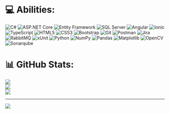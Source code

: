 

# 💻 Abilities:
![C#](https://img.shields.io/badge/c%23-%23239120.svg?style=for-the-badge&logo=csharp&logoColor=green)
![ASP.NET Core](https://img.shields.io/badge/ASP.NET_Core-%230072AD.svg?style=for-the-badge&logo=aspdotnet&logoColor=white)
![Entity Framework](https://img.shields.io/badge/Entity_Framework-%234682C4.svg?style=for-the-badge&logo=entity-framework&logoColor=white)
![SQL Server](https://img.shields.io/badge/SQL_Server-%23750017.svg?style=for-the-badge&logo=microsoft-sql-server&logoColor=white)
![Angular](https://img.shields.io/badge/Angular-%23DD0031.svg?style=for-the-badge&logo=angular&logoColor=white)
![Ionic](https://img.shields.io/badge/Ionic-%230357A6.svg?style=for-the-badge&logo=ionic&logoColor=white)
![TypeScript](https://img.shields.io/badge/TypeScript-%23007ACC.svg?style=for-the-badge&logo=typescript&logoColor=white)
![HTML5](https://img.shields.io/badge/HTML5-%23E34F26.svg?style=for-the-badge&logo=html5&logoColor=white)
![CSS3](https://img.shields.io/badge/CSS3-%231572B6.svg?style=for-the-badge&logo=css3&logoColor=white)
![Bootstrap](https://img.shields.io/badge/Bootstrap-%23563D7C.svg?style=for-the-badge&logo=bootstrap&logoColor=white)
![Git](https://img.shields.io/badge/Git-%23F05032.svg?style=for-the-badge&logo=git&logoColor=white)
![Postman](https://img.shields.io/badge/Postman-%23FF6C37.svg?style=for-the-badge&logo=postman&logoColor=white) ![Jira](https://img.shields.io/badge/Jira-%230A0FFF.svg?style=for-the-badge&logo=jira&logoColor=white)
![RabbitMQ](https://img.shields.io/badge/RabbitMQ-%23FF6600.svg?style=for-the-badge&logo=rabbitmq&logoColor=white)
![xUnit](https://img.shields.io/badge/xUnit.net-%23239120.svg?style=for-the-badge&logo=.net&logoColor=white)
![Python](https://img.shields.io/badge/Python-%2314354C.svg?style=for-the-badge&logo=python&logoColor=white)
![NumPy](https://img.shields.io/badge/NumPy-%23013243.svg?style=for-the-badge&logo=numpy&logoColor=white)
![Pandas](https://img.shields.io/badge/Pandas-%23150458.svg?style=for-the-badge&logo=pandas&logoColor=white)
![Matplotlib](https://img.shields.io/badge/Matplotlib-%230C4B33.svg?style=for-the-badge&logo=matplotlib&logoColor=white)
![OpenCV](https://img.shields.io/badge/OpenCV-%23white.svg?style=for-the-badge&logo=opencv&logoColor=black)
![Sonarqube](https://img.shields.io/badge/Sonarqube-%23green.svg?style=for-the-badge&logo=sonarqubev&logoColor=black)

# 📊 GitHub Stats:
![](https://github-readme-stats.vercel.app/api?username=Muratcany001&theme=dark&hide_border=false&include_all_commits=false&count_private=false)<br/>
![](https://nirzak-streak-stats.vercel.app/?user=Muratcany001&theme=dark&hide_border=false)<br/>
![](https://github-readme-stats.vercel.app/api/top-langs/?username=Muratcany001&theme=dark&hide_border=false&include_all_commits=false&count_private=false&layout=compact)

---
[![](https://visitcount.itsvg.in/api?id=Muratcany001&icon=0&color=0)](https://visitcount.itsvg.in)

<!-- Proudly created with GPRM ( https://gprm.itsvg.in ) -->
